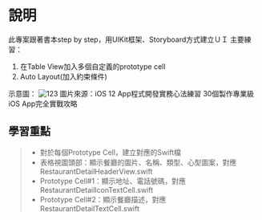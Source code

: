# 說明

此專案跟著書本step by step，用UIKit框架、Storyboard方式建立ＵＩ
主要練習：
1. 在Table View加入多個自定義的prototype cell
2. Auto Layout(加入約束條件)

示意圖：
![123](https://github.com/jhsiao21/MultipleCustomPrototypeCell_In_TableView/blob/master/IMG_9781.png)
圖片來源：iOS 12 App程式開發實務心法練習 30個製作專業級iOS App完全實戰攻略

## 學習重點
> - 對於每個Prototype Cell，建立對應的Swift檔
> - 表格視圖頭部：顯示餐廳的圖片、名稱、類型、心型圖案，對應RestaurantDetailHeaderView.swift
> - Prototype Cell#1：顯示地址、電話號碼，對應RestaurantDetailIconTextCell.swift
> - Prototype Cell#2：顯示餐廳描述，對應RestaurantDetailTextCell.swift

